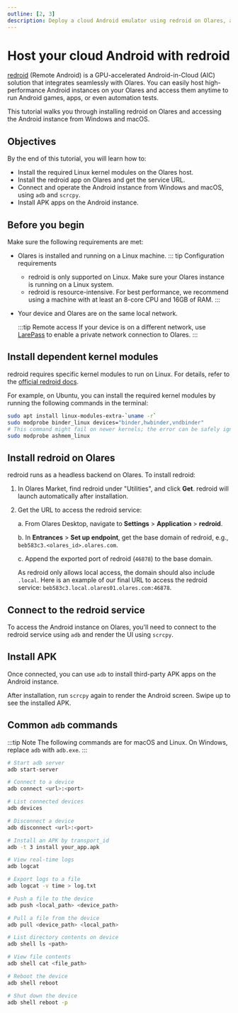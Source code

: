 ```yaml
---
outline: [2, 3]
description: Deploy a cloud Android emulator using redroid on Olares, and access the Android host from macOS and Windows via adb and scrcpy.
---
```


# Host your cloud Android with redroid

[redroid](https://github.com/remote-android/redroid-doc) (Remote Android) is a GPU-accelerated Android-in-Cloud (AIC) solution that integrates seamlessly with Olares. You can easily host high-performance Android instances on your Olares and access them anytime to run Android games, apps, or even automation tests.

This tutorial walks you through installing redroid on Olares and accessing the Android instance from Windows and macOS.

## Objectives

By the end of this tutorial, you will learn how to:
- Install the required Linux kernel modules on the Olares host.
- Install the redroid app on Olares and get the service URL.
- Connect and operate the Android instance from Windows and macOS, using `adb` and `scrcpy`.
- Install APK apps on the Android instance.

## Before you begin

Make sure the following requirements are met:
- Olares is installed and running on a Linux machine.
    ::: tip Configuration requirements
    - redroid is only supported on Linux. Make sure your Olares instance is running on a Linux system.
    - redroid is resource-intensive. For best performance, we recommend using a machine with at least an 8-core CPU and 16GB of RAM.
    :::

- Your device and Olares are on the same local network.

    :::tip Remote access
    If your device is on a different network, use [LarePass](https://olares.com/larepass) to enable a private network connection to Olares.
    :::

## Install dependent kernel modules

redroid requires specific kernel modules to run on Linux. For details, refer to the [official redroid docs](https://github.com/remote-android/redroid-doc/blob/master/deploy/README.md).

For example, on Ubuntu, you can install the required kernel modules by running the following commands in the terminal:

```bash
sudo apt install linux-modules-extra-`uname -r`
sudo modprobe binder_linux devices="binder,hwbinder,vndbinder"
# This command might fail on newer kernels; the error can be safely ignored.
sudo modprobe ashmem_linux
```

## Install redroid on Olares

redroid runs as a headless backend on Olares. To install redroid:

1. In Olares Market, find redroid under "Utilities", and click **Get**. redroid will launch automatically after installation.

2. Get the URL to access the redroid service:

    a. From Olares Desktop, navigate to **Settings** > **Application** > **redroid**.

    b. In **Entrances** > **Set up endpoint**, get the base domain of redroid, e.g., `beb583c3.<olares_id>.olares.com`.

    c. Append the exported port of redroid (`46878`) to the base domain.

    As redroid only allows local access, the domain should also include `.local`. Here is an example of our final URL to access the redroid service: `beb583c3.local.olares01.olares.com:46878`.

## Connect to the redroid service

To access the Android instance on Olares, you'll need to connect to the redroid service using `adb` and render the UI using `scrcpy`.

<tabs> 
<template #Windows>
 
 The Windows version comes bundled with `adb`, so you don't need to install it separately.

1. Download the Windows version of `scrcpy` from the [project website](https://github.com/Genymobile/scrcpy/blob/master/doc/windows.md) and extract it to a specific folder.

    ::: tip adb version conflict
    If another version of `adb` is installed, it may cause conflicts between `adb` servers. Uninstall the old version or replace it with the bundled version in `scrcpy`.
    :::

2. Open PowerShell, then navigate to the `scrcpy` directory:

    ```powershell
    # Replace with the acutal path
    cd .\scrcpy-win64-v3.1
    ```

3. Use `adb` to connect to the redroid service via the URL obtained earlier:

    ```powershell
    .\adb.exe connect beb583c3.local.<olares_id>.olares.cn:46878
    ```

    The connection is successful if you see the example output:

    ```powershell
    # Example output
    already connected to beb583c3.local.<olares_id>.olares.cn:46878
    ```

4. Render UI and audio using `scrcpy`:

    ```powershell
    .\scrcpy.exe -s beb583c3.local.<olares_id>.olares.cn:46878 --audio-codec=aac --audio-encoder=OMX.google.aac.encoder
    ````
    
    Upon successful execution, the command line outputs the device and rendering info. And the Android screen pops up.
    
     ![Render video](/images/manual/tutorials/render-android-windows.png#bordered)  
</template>
<template #macOS>

On macOS, `scrcpy` does not include `adb` by default, so you'll need to install them separately. It is recommended to install them via Homebrew.

1. Install `scrcpy`:

    ```bash
    brew install scrcpy
    ```

2. Install `adb`:

    ```bash
    brew install --cask android-platform-tools
    ```

3. Verify the installation:

    ```bash
    scrcpy --version
    adb version
    ```
    Installation is successful if you see the version numbers.

    :::tip Gatekeeper alert
    If blocked by macOS security, go to **System Settings** > **Privacy & Security** > **Security**, find the corresponding item, and click **Allow Anyway**. You will be promoted to enter your password when re-running the command.
    :::

4. Connect to the redroid service URL obtained earlier via `adb`:

    ```bash
    adb connect beb583c3.local.<olares_id>.olares.cn:46878
    ```

    The connection is successful if you see the example output.

    ```bash
    # Example output
    already connected to beb583c3.local.<olares_id>.olares.cn:46878
    ```

5. Render UI and audio using `scrcpy`:

    ```bash
    scrcpy -s beb583c3.local.<olares_id>.olares.cn:46878 --audio-codec=aac --audio-encoder=OMX.google.aac.encoder
    ```
    Upon success, the command line outputs the device information. The Android screen pops up.

     ![Render video](/images/manual/tutorials/render-android-mac.png#bordered)
</template> 
</tabs>

  

## Install APK

Once connected, you can use `adb` to install third-party APK apps on the Android instance. 

<tabs> 
<template #Windows>

1. Get the details of all connected devices: 

    ```powershell
    .\adb.exe devices -l
    ```

    Get the `transport_id` of the device, which is `4` in our case:

    ```powershell 
    # Example output
    List of devices attached
    beb583c3.local.<olares_id>.olares.com:46878 device 
    product:ziyi model:23031PN0DC device:ziyi 
    transport_id:4
    ```

2. Install the APK to the specified device. Use `-t` to specify the transport ID:

    ```powershell
    .\adb.exe -t 4 install C:\Users\YourName\Downloads\your_app.apk\
    ```
    

    The installation is successful if you see the following message:
    
    ```powershell
    # Expected output
    Performing Streamed Install
    Success
    ```
</template>   
<template #macOS>

1. Get the details of all connected devices:

    ```bash
    adb devices -l
    ```

    Get the `transport_id` of the device, which is `4` in our case:

    ```bash 
    # Example output
    List of devices attached
    beb583c3.local.<olares_id>.olares.com:46878 device 
    product:ziyi model:23031PN0DC device:ziyi 
    transport_id:4
    ```

2. Install the APK to the specified device. Use `-t` to specify the transport ID:

    ```bash
    adb -t 4  install ~/Downloads/your_app.apk
    ```
    
    The installation is successful if you see the following message:
    
    ```bash
    # Expected output
    Performing Streamed Install
    Success
    ```

</template>  
</tabs>

After installation, run `scrcpy` again to render the Android screen. Swipe up to see the installed APK.

## Common `adb` commands

:::tip Note
The following commands are for macOS and Linux. On Windows, replace `adb` with `adb.exe`.
:::

```bash
# Start adb server
adb start-server

# Connect to a device
adb connect <url>:<port>

# List connected devices
adb devices

# Disconnect a device
adb disconnect <url>:<port>

# Install an APK by transport_id
adb -t 3 install your_app.apk

# View real-time logs
adb logcat

# Export logs to a file
adb logcat -v time > log.txt

# Push a file to the device
adb push <local_path> <device_path>

# Pull a file from the device
adb pull <device_path> <local_path>

# List directory contents on device
adb shell ls <path>

# View file contents
adb shell cat <file_path>

# Reboot the device
adb shell reboot

# Shut down the device
adb shell reboot -p
```